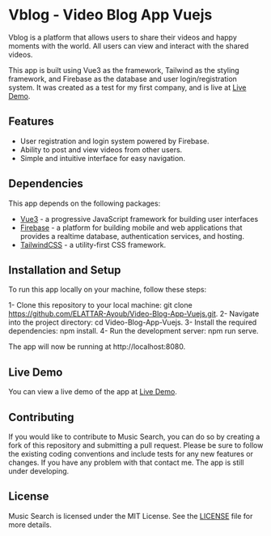 # Vblog - Video Blog App Vuejs

Vblog is a platform that allows users to share their videos and happy moments with the world. All users can view and interact with the shared videos.

This app is built using Vue3 as the framework, Tailwind as the styling framework, and Firebase as the database and user login/registration system. It was created as a test for my first company, and is live at [Live Demo](https://keen-noyce-2540a3.netlify.app/).


## Features

- User registration and login system powered by Firebase.
- Ability to post and view videos from other users.
- Simple and intuitive interface for easy navigation.


## Dependencies

This app depends on the following packages:

- [Vue3](https://vuejs.org/) - a progressive JavaScript framework for building user interfaces
- [Firebase](https://firebase.google.com/) - a platform for building mobile and web applications that provides a realtime database, authentication services, and hosting.
- [TailwindCSS](https://tailwindcss.com/) - a utility-first CSS framework.


## Installation and Setup

To run this app locally on your machine, follow these steps:

1- Clone this repository to your local machine: git clone https://github.com/ELATTAR-Ayoub/Video-Blog-App-Vuejs.git.
2- Navigate into the project directory: cd Video-Blog-App-Vuejs.
3- Install the required dependencies: npm install.
4- Run the development server: npm run serve.

The app will now be running at http://localhost:8080.


## Live Demo

You can view a live demo of the app at [Live Demo](https://keen-noyce-2540a3.netlify.app/).


## Contributing

If you would like to contribute to Music Search, you can do so by creating a fork of this repository and submitting a pull request. Please be sure to follow the existing coding conventions and include tests for any new features or changes.
If you have any problem with that contact me. The app is still under developing.


## License

Music Search is licensed under the MIT License. See the [LICENSE](LICENSE) file for more details.
